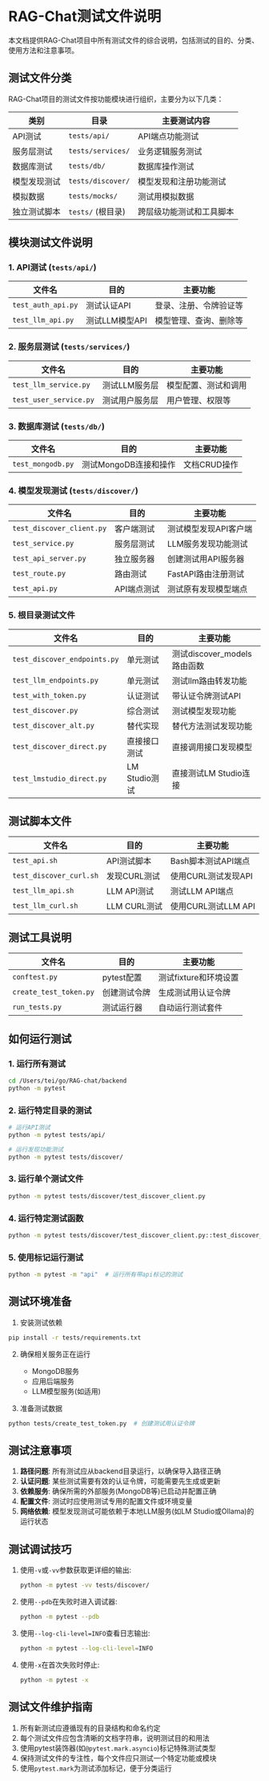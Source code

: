 # RAG-Chat测试文件说明

本文档提供RAG-Chat项目中所有测试文件的综合说明，包括测试的目的、分类、使用方法和注意事项。

## 测试文件分类

RAG-Chat项目的测试文件按功能模块进行组织，主要分为以下几类：

| 类别 | 目录 | 主要测试内容 |
|------|------|------------|
| API测试 | `tests/api/` | API端点功能测试 |
| 服务层测试 | `tests/services/` | 业务逻辑服务测试 |
| 数据库测试 | `tests/db/` | 数据库操作测试 |
| 模型发现测试 | `tests/discover/` | 模型发现和注册功能测试 |
| 模拟数据 | `tests/mocks/` | 测试用模拟数据 |
| 独立测试脚本 | `tests/` (根目录) | 跨层级功能测试和工具脚本 |

## 模块测试文件说明

### 1. API测试 (`tests/api/`)

| 文件名 | 目的 | 主要功能 |
|-------|-----|---------|
| `test_auth_api.py` | 测试认证API | 登录、注册、令牌验证等 |
| `test_llm_api.py` | 测试LLM模型API | 模型管理、查询、删除等 |

### 2. 服务层测试 (`tests/services/`)

| 文件名 | 目的 | 主要功能 |
|-------|-----|---------|
| `test_llm_service.py` | 测试LLM服务层 | 模型配置、测试和调用 |
| `test_user_service.py` | 测试用户服务层 | 用户管理、权限等 |

### 3. 数据库测试 (`tests/db/`)

| 文件名 | 目的 | 主要功能 |
|-------|-----|---------|
| `test_mongodb.py` | 测试MongoDB连接和操作 | 文档CRUD操作 |

### 4. 模型发现测试 (`tests/discover/`)

| 文件名 | 目的 | 主要功能 |
|-------|-----|---------|
| `test_discover_client.py` | 客户端测试 | 测试模型发现API客户端 |
| `test_service.py` | 服务层测试 | LLM服务发现功能测试 |
| `test_api_server.py` | 独立服务器 | 创建测试用API服务器 |
| `test_route.py` | 路由测试 | FastAPI路由注册测试 |
| `test_api.py` | API端点测试 | 测试原有发现模型端点 |

### 5. 根目录测试文件

| 文件名 | 目的 | 主要功能 |
|-------|-----|---------|
| `test_discover_endpoints.py` | 单元测试 | 测试discover_models路由函数 |
| `test_llm_endpoints.py` | 单元测试 | 测试llm路由转发功能 |
| `test_with_token.py` | 认证测试 | 带认证令牌测试API |
| `test_discover.py` | 综合测试 | 测试模型发现功能 |
| `test_discover_alt.py` | 替代实现 | 替代方法测试发现功能 |
| `test_discover_direct.py` | 直接接口测试 | 直接调用接口发现模型 |
| `test_lmstudio_direct.py` | LM Studio测试 | 直接测试LM Studio连接 |

## 测试脚本文件

| 文件名 | 目的 | 主要功能 |
|-------|-----|---------|
| `test_api.sh` | API测试脚本 | Bash脚本测试API端点 |
| `test_discover_curl.sh` | 发现CURL测试 | 使用CURL测试发现API |
| `test_llm_api.sh` | LLM API测试 | 测试LLM API端点 |
| `test_llm_curl.sh` | LLM CURL测试 | 使用CURL测试LLM API |

## 测试工具说明

| 文件名 | 目的 | 主要功能 |
|-------|-----|---------|
| `conftest.py` | pytest配置 | 测试fixture和环境设置 |
| `create_test_token.py` | 创建测试令牌 | 生成测试用认证令牌 |
| `run_tests.py` | 测试运行器 | 自动运行测试套件 |

## 如何运行测试

### 1. 运行所有测试

```bash
cd /Users/tei/go/RAG-chat/backend
python -m pytest
```

### 2. 运行特定目录的测试

```bash
# 运行API测试
python -m pytest tests/api/

# 运行发现功能测试
python -m pytest tests/discover/
```

### 3. 运行单个测试文件

```bash
python -m pytest tests/discover/test_discover_client.py
```

### 4. 运行特定测试函数

```bash
python -m pytest tests/discover/test_discover_client.py::test_discover_models
```

### 5. 使用标记运行测试

```bash
python -m pytest -m "api"  # 运行所有带api标记的测试
```

## 测试环境准备

1. 安装测试依赖

```bash
pip install -r tests/requirements.txt
```

2. 确保相关服务正在运行

   - MongoDB服务
   - 应用后端服务
   - LLM模型服务(如适用)

3. 准备测试数据

```bash
python tests/create_test_token.py  # 创建测试用认证令牌
```

## 测试注意事项

1. **路径问题**: 所有测试应从backend目录运行，以确保导入路径正确
2. **认证问题**: 某些测试需要有效的认证令牌，可能需要先生成或更新
3. **依赖服务**: 确保所需的外部服务(MongoDB等)已启动并配置正确
4. **配置文件**: 测试时应使用测试专用的配置文件或环境变量
5. **网络依赖**: 模型发现测试可能依赖于本地LLM服务(如LM Studio或Ollama)的运行状态

## 测试调试技巧

1. 使用`-v`或`-vv`参数获取更详细的输出:
   ```bash
   python -m pytest -vv tests/discover/
   ```

2. 使用`--pdb`在失败时进入调试器:
   ```bash
   python -m pytest --pdb
   ```

3. 使用`--log-cli-level=INFO`查看日志输出:
   ```bash
   python -m pytest --log-cli-level=INFO
   ```

4. 使用`-x`在首次失败时停止:
   ```bash
   python -m pytest -x
   ```

## 测试文件维护指南

1. 所有新测试应遵循现有的目录结构和命名约定
2. 每个测试文件应包含清晰的文档字符串，说明测试目的和用法
3. 使用pytest装饰器(如`@pytest.mark.asyncio`)标记特殊测试类型
4. 保持测试文件的专注性，每个文件应只测试一个特定功能或模块
5. 使用`pytest.mark`为测试添加标记，便于分类运行 